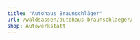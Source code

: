```yaml
---
title: "Autohaus Braunschläger"
url: /waldsassen/autohaus-braunschlaeger/
shop: Autowerkstatt
---
```

